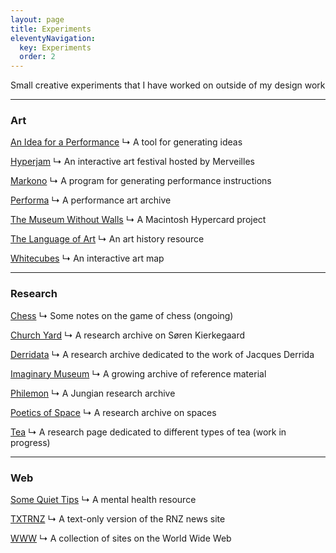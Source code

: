 ```yaml
---
layout: page
title: Experiments
eleventyNavigation:
  key: Experiments
  order: 2
---
```


Small creative experiments that I have worked on outside of my design work

---

<h3>Art</h3>

[An Idea for a Performance](/experiment/an-idea-for-a-performance "An idea generator")
↳ A tool for generating ideas

[Hyperjam](/experiment/hyperjam "Hyperjam art festival")
↳ An interactive art festival hosted by Merveilles

[Markono](/experiment/markono "Markov chain performance program")
↳ A program for generating performance instructions

[Performa](/experiment/performa "Performance art channel on are.na")
↳ A performance art archive

[The Museum Without Walls](/experiment/museum-without-walls "A game built using Hypercard")
↳ A Macintosh Hypercard project

[The Language of Art](/experiment/the-language-of-art "An art history Padlet")
↳ An art history resource

[Whitecubes](/experiment/whitecubes "Map for finding local art galleries")
↳ An interactive art map

---

<h3>Research</h3>

[Chess](/experiment/chess "Notes on chess")
↳ Some notes on the game of chess (ongoing)

[Church Yard](/experiment/church-yard "Are.na channel on Søren Kierkegaard")
↳ A research archive on Søren Kierkegaard

[Derridata](/experiment/derridata "Are.na channel on Jacques Derrida")
↳ A research archive dedicated to the work of Jacques Derrida

[Imaginary Museum](/experiment/imaginary-museum "Are.na channel of visually inspiring images")
↳ A growing archive of reference material

[Philemon](/experiment/philemon "Are.na channel on C.G. Jung")
↳ A Jungian research archive

[Poetics of Space](/experiment/poetics-of-space "Are.na channel on interiors and architecture")
↳ A research archive on spaces

[Tea](/experiment/tea "Notes on tea")
↳ A research page dedicated to different types of tea (work in progress)

---

<h3>Web</h3>

[Some Quiet Tips](/experiment/some-quiet-tips "Mental health chat app")
↳ A mental health resource

[TXTRNZ](/experiment/txtrnz "Lite version of RNZ")
↳ A text-only version of the RNZ news site

[WWW](/experiment/www "Are.na channel of weird, inspiring websites")
↳ A collection of sites on the World Wide Web











